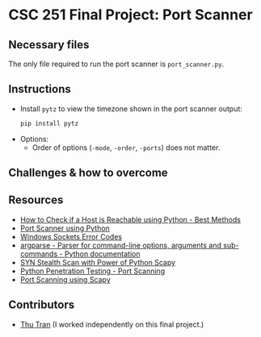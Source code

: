 # CSC 251 Final Project: Port Scanner

## Necessary files

The only file required to run the port scanner is `port_scanner.py`.

## Instructions

- Install `pytz` to view the timezone shown in the port scanner output:
  ```bash
  pip install pytz
  ```
- Options:
  - Order of options (`-mode`, `-order`, `-ports`) does not matter.

## Challenges & how to overcome

## Resources

- [How to Check if a Host is Reachable using Python - Best Methods](https://copyprogramming.com/howto/how-to-check-if-a-host-is-reachable-using-python-best-methods)
- [Port Scanner using Python](https://www.geeksforgeeks.org/port-scanner-using-python/)
- [Windows Sockets Error Codes](https://learn.microsoft.com/en-us/windows/win32/winsock/windows-sockets-error-codes-2)
- [argparse - Parser for command-line options, arguments and sub-commands - Python documentation](https://docs.python.org/3/library/argparse.html)
- [SYN Stealth Scan with Power of Python Scapy](https://dev.to/powerexploit/syn-stealth-scan-with-power-of-python-scapy-58aj)
- [Python Penetration Testing - Port Scanning](https://www.oreilly.com/library/view/python-penetration-testing/9781789138962/9f389f41-4489-4628-a61f-969eea3aae8c.xhtml)
- [Port Scanning using Scapy](https://resources.infosecinstitute.com/topic/port-scanning-using-scapy/)

## Contributors

- [Thu Tran](https://github.com/thuntran) (I worked independently on this final project.)
